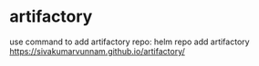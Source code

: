 # artifactory
use command to add artifactory repo:
helm repo add artifactory https://sivakumarvunnam.github.io/artifactory/

